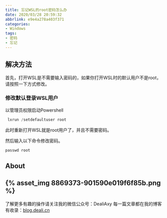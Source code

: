 ```yaml
---
title: 忘记WSL的root密码怎么办
date: 2020/03/28 20:59:32
abbrlink: e9e4a278a403f371
categories:
- Windows
tags:
- 密码
- 忘记
---
```

## 解决方法
首先，打开WSL是不需要输入密码的，如果你打开WSL时的默认用户不是root，请按照一下方式修改。

### 修改默认登录WSL用户
以管理员权限启动Powershell
```python
 lxrun /setdefaultuser root
```

此时重新打开WSL就是root用户了，并且不需要密码。

然后输入以下命令修改密码。
```python
passwd root
```

## About
{% asset_img 8869373-901590e019f6f85b.png %}
---------------
了解更多有趣的操作请关注我的微信公众号：DealiAxy
每一篇文章都在我的博客有收录：[blog.deali.cn](http://blog.deali.cn)
